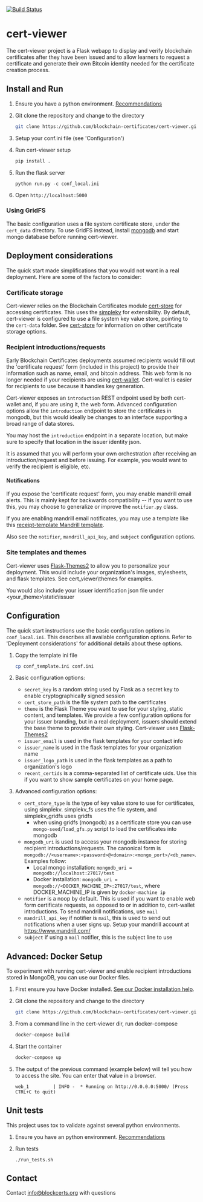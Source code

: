 [![Build Status](https://travis-ci.org/blockchain-certificates/cert-viewer.svg?branch=master)](https://travis-ci.org/blockchain-certificates/cert-viewer)

# cert-viewer

The cert-viewer project is a Flask webapp to display and verify blockchain certificates after they have been issued and to allow learners to request a certificate and generate their own Bitcoin identity needed for the certificate creation process. 

## Install and Run

1. Ensure you have a python environment. [Recommendations](https://github.com/blockchain-certificates/developer-common-docs/blob/master/virtualenv.md)

2. Git clone the repository and change to the directory

    ```bash
    git clone https://github.com/blockchain-certificates/cert-viewer.git && cd cert-viewer
    ```

3. Setup your conf.ini file (see 'Configuration')

4. Run cert-viewer setup

    ```bash
    pip install .
    ```

5. Run the flask server

    ```shell
    python run.py -c conf_local.ini
    ```

6. Open `http://localhost:5000`

### Using GridFS

The basic configuration uses a file system certificate store, under the `cert_data` directory. To use GridFS instead, install [mongodb](https://docs.mongodb.com/v3.0/installation/) and start mongo database before running cert-viewer.

## Deployment considerations

The quick start made simplifications that you would not want in a real deployment. Here are some of the factors to consider:

### Certificate storage

Cert-viewer relies on the Blockchain Certificates module [cert-store](https://github.com/blockchain-certificates/cert-store) for accessing certificates. This uses the [simplekv](https://github.com/mbr/simplekv) for extensibility. By default, cert-viewer is configured to use a file system key value store, pointing to the `cert-data` folder. See [cert-store](https://github.com/blockchain-certificates/cert-store) for information on other certificate storage options. 

### Recipient introductions/requests

Early Blockchain Certificates deployments assumed recipients would fill out the 'certificate request' form (included in this project) to provide their information such as name, email, and bitcoin address. This web form is no longer needed if your recipients are using [cert-wallet](https://github.com/blockchain-certificates/cert-wallet). Cert-wallet is easier for recipients to use because it handles key generation.

Cert-viewer exposes an `introduction` REST endpoint used by both cert-wallet and, if you are using it, the web form. Advanced configuration options allow the `introduction` endpoint to store the certificates in mongodb, but this would ideally be changes to an interface supporting a broad range of data stores.

You may host the `introduction` endpoint in a separate location, but make sure to specify that location in the issuer identity json.

It is assumed that you will perform your own orchestration after receiving an introduction/request and before issuing. For example, you would want to verify the recipient is eligible, etc.

#### Notifications

If you expose the 'certificate request' form, you may enable mandrill email alerts. This is mainly kept for backwards compatibility -- if you want to use this, you may choose to generalize or improve the `notifier.py` class.

If you are enabling mandrill email notificates, you may use a template like this [receipt-template Mandrill template](https://us13.admin.mailchimp.com/templates/share?id=56461169_1921351b9adabaa4610f_us13). 

Also see the `notifier`, `mandrill_api_key`, and `subject` configuration options.

### Site templates and themes

Cert-viewer uses [Flask-Themes2](http://flask-themes2.readthedocs.io/en/latest/) to allow you to personalize your deployment. This would include your organization's images, stylesheets, and flask templates. See cert_viewer\themes for examples.

You would also include your issuer identification json file under <your_theme>\static\issuer


## Configuration

The quick start instructions use the basic configuration options in `conf_local.ini`. This describes all available configuration options. Refer to 'Deployment considerations' for additional details about these options.

1. Copy the template ini file

    ```bash
    cp conf_template.ini conf.ini
    ```
    
2. Basic configuration options:
    - `secret_key` is a random string used by Flask as a secret key to enable cryptographically signed session
    - `cert_store_path` is the file system path to the certificates
    - `theme` is the Flask Theme you want to use for your styling, static content, and templates. We provide a few configuration options for your issuer branding, but in a real deployment, issuers should extend the base theme to provide their own styling. Cert-viewer uses [Flask-Themes2](http://flask-themes2.readthedocs.io/en/latest/)
    - `issuer_email` is used in the flask templates for your contact info
    - `issuer_name` is used in the flask templates for your organization name
    - `issuer_logo_path` is used in the flask templates as a path to organization's logo
    - `recent_certids` is a comma-separated list of certificate uids. Use this if you want to show sample certificates on your home page.  
        
3. Advanced configuration options:
    - `cert_store_type` is the type of key value store to use for certificates, using simplekv. simplekv_fs uses the file system, and simplekv_gridfs uses gridfs
        - when using gridfs (mongodb) as a certificate store you can use `mongo-seed/load_gfs.py` script to load the certificates into mongodb    
    - `mongodb_uri` is used to access your mongodb instance for storing recipient introductions/requests. The canonical form is `mongodb://<username>:<password>@<domain>:<mongo_port>/<db_name>`. Examples follow:
        - Local mongo installation: `mongodb_uri = mongodb://localhost:27017/test`
        - Docker installation: `mongodb_uri = mongodb://<DOCKER_MACHINE_IP>:27017/test`, where DOCKER_MACHINE_IP is given by `docker-machine ip`
    - `notifier` is a noop by default. This is used if you want to enable web form certificate requests, as opposed to or in addition to, cert-wallet introductions. To send mandrill notifications, use `mail`
    - `mandrill_api_key` if notifier is `mail`, this is used to send out notifications when a user signs up. Setup your mandrill account at https://www.mandrill.com/
    - `subject` if using a `mail` notifier, this is the subject line to use

## Advanced: Docker Setup

To experiment with running cert-viewer and enable recipient introductions stored in MongoDB, you can use our Docker files.

1. First ensure you have Docker installed. [See our Docker installation help](https://github.com/blockchain-certificates/developer-common-docs/blob/master/docker_install.md).
   
2. Git clone the repository and change to the directory

    ```bash
    git clone https://github.com/blockchain-certificates/cert-viewer.git && cd cert-viewer
    ```

3. From a command line in the cert-viewer dir, run docker-compose

    ```bash
    docker-compose build
    ```

4. Start the container

    ```bash
    docker-compose up
    ```

5. The output of the previous command (example below) will tell you how to access the site. You can enter that value in a browser.
    ```
    web_1         | INFO -  * Running on http://0.0.0.0:5000/ (Press CTRL+C to quit)
    ```

## Unit tests

This project uses tox to validate against several python environments.

1. Ensure you have an python environment. [Recommendations](https://github.com/blockchain-certificates/developer-common-docs/blob/master/virtualenv.md)

2. Run tests
    ```
    ./run_tests.sh
    ```

## Contact

Contact [info@blockcerts.org](mailto:info@blockcerts.org) with questions

